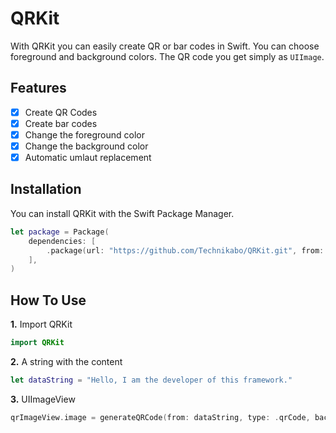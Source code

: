 # QRKit

With QRKit you can easily create QR or bar codes in Swift. You can choose foreground and background colors. The QR code you get simply as ```UIImage```.

## Features

- [x] Create QR Codes
- [x] Create bar codes
- [x] Change the foreground color
- [x] Change the background color
- [x] Automatic umlaut replacement

## Installation

You can install QRKit with the Swift Package Manager.

```swift
let package = Package(
    dependencies: [
        .package(url: "https://github.com/Technikabo/QRKit.git", from: "1.0.0")
    ],
)
```

## How To Use

**1.** Import QRKit

```swift
import QRKit
```

**2.** A string with the content

```swift
let dataString = "Hello, I am the developer of this framework."
```

**3.** UIImageView

```swift
qrImageView.image = generateQRCode(from: dataString, type: .qrCode, backroundColor: UIColor.opaqueSeparator, foregroundColor: UIColor.systemBlue)
```
